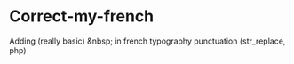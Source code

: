 # Correct-my-french
Adding (really basic) &amp;nbsp; in french typography punctuation (str_replace, php)
